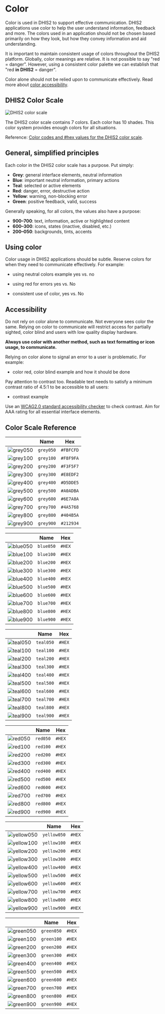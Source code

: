 # Color

Color is used in DHIS2 to support effective communication. DHIS2 applications use color to help the user understand information, feedback and more. The colors used in an application should not be chosen based primarily on how they look, but how they convey information and aid understanding.

It is important to maintain consistent usage of colors throughout the DHIS2 platform. Globally, color meanings are relative. It is not possible to say "red = danger". However, using a consistent color palette we can establish that "red **in DHIS2** = danger".

Color alone should not be relied upon to communicate effectively. Read more about [color accessibility](#accessibility).

## DHIS2 Color Scale

![DHIS2 color scale](../images/color/color-scale.png)

The DHIS2 color scale contains 7 colors. Each color has 10 shades. This color system provides enough colors for all situations.

Reference: [Color codes and #hex values for the DHIS2 color scale](#color-scale-reference).

## General, simplified principles

Each color in the DHIS2 color scale has a purpose. Put simply:

- **Grey**: general interface elements, neutral information
- **Blue**: important neutral information, primary actions
- **Teal**: selected or active elements
- **Red**: danger, error, destructive action
- **Yellow**: warning, non-blocking error
- **Green**: positive feedback, valid, success

Generally speaking, for all colors, the values also have a purpose:

- **900–700**: text, information, active or highlighted content
- **600–300**: icons, states (inactive, disabled, etc.)
- **200–050**: backgrounds, tints, accents

## Using color

Color usage in DHIS2 applications should be subtle. Reserve colors for when they need to communicate effectively. For example:

- using neutral colors example yes vs. no

- using red for errors yes vs. No

- consistent use of color, yes vs. No

## Accessibility

Do not rely on color alone to communicate. Not everyone sees color the same. Relying on color to communicate will restrict access for partially sighted, color blind and users with low quality display hardware.

**Always use color with another method, such as text formatting or icon usage, to communicate.**

Relying on color alone to signal an error to a user is problematic. For example:

- color red, color blind example and how it should be done

Pay attention to contrast too. Readable text needs to satisfy a minimum contrast ratio of 4.5:1 to be accessible to all users:

- contrast example

Use an [WCAG2.0 standard accessibility checker](http://accessible-colors.com/) to check contrast. Aim for AAA rating for all essential interface elements.

<!-- ### Theming

A DHIS2 instance can be themed. Adjusting theme colors will overwrite the `blue` and `teal` colors of the scale.

When selecting theme colors, make sure they do not clash with the colors established in the DHIS2 color scale. Using red for the main header bar will result in confusion: is the header bar in an error state?  -->

## Color Scale Reference

|                                                | Name      | Hex       |
| ---------------------------------------------- | --------- | --------- |
| ![grey050](../images/color/color-grey-050.png) | `grey050` | `#FBFCFD` |
| ![grey100](../images/color/color-grey-100.png) | `grey100` | `#F8F9FA` |
| ![grey200](../images/color/color-grey-200.png) | `grey200` | `#F3F5F7` |
| ![grey300](../images/color/color-grey-300.png) | `grey300` | `#E8EDF2` |
| ![grey400](../images/color/color-grey-400.png) | `grey400` | `#D5DDE5` |
| ![grey500](../images/color/color-grey-500.png) | `grey500` | `#A0ADBA` |
| ![grey600](../images/color/color-grey-600.png) | `grey600` | `#6E7A8A` |
| ![grey700](../images/color/color-grey-700.png) | `grey700` | `#4A5768` |
| ![grey800](../images/color/color-grey-800.png) | `grey800` | `#404B5A` |
| ![grey900](../images/color/color-grey-900.png) | `grey900` | `#212934` |

|                                                | Name      | Hex    |
| ---------------------------------------------- | --------- | ------ |
| ![blue050](../images/color/color-blue-050.png) | `blue050` | `#HEX` |
| ![blue100](../images/color/color-blue-100.png) | `blue100` | `#HEX` |
| ![blue200](../images/color/color-blue-200.png) | `blue200` | `#HEX` |
| ![blue300](../images/color/color-blue-300.png) | `blue300` | `#HEX` |
| ![blue400](../images/color/color-blue-400.png) | `blue400` | `#HEX` |
| ![blue500](../images/color/color-blue-500.png) | `blue500` | `#HEX` |
| ![blue600](../images/color/color-blue-600.png) | `blue600` | `#HEX` |
| ![blue700](../images/color/color-blue-700.png) | `blue700` | `#HEX` |
| ![blue800](../images/color/color-blue-800.png) | `blue800` | `#HEX` |
| ![blue900](../images/color/color-blue-900.png) | `blue900` | `#HEX` |

|                                                | Name      | Hex    |
| ---------------------------------------------- | --------- | ------ |
| ![teal050](../images/color/color-teal-050.png) | `teal050` | `#HEX` |
| ![teal100](../images/color/color-teal-100.png) | `teal100` | `#HEX` |
| ![teal200](../images/color/color-teal-200.png) | `teal200` | `#HEX` |
| ![teal300](../images/color/color-teal-300.png) | `teal300` | `#HEX` |
| ![teal400](../images/color/color-teal-400.png) | `teal400` | `#HEX` |
| ![teal500](../images/color/color-teal-500.png) | `teal500` | `#HEX` |
| ![teal600](../images/color/color-teal-600.png) | `teal600` | `#HEX` |
| ![teal700](../images/color/color-teal-700.png) | `teal700` | `#HEX` |
| ![teal800](../images/color/color-teal-800.png) | `teal800` | `#HEX` |
| ![teal900](../images/color/color-teal-900.png) | `teal900` | `#HEX` |

|                                              | Name     | Hex    |
| -------------------------------------------- | -------- | ------ |
| ![red050](../images/color/color-red-050.png) | `red050` | `#HEX` |
| ![red100](../images/color/color-red-100.png) | `red100` | `#HEX` |
| ![red200](../images/color/color-red-200.png) | `red200` | `#HEX` |
| ![red300](../images/color/color-red-300.png) | `red300` | `#HEX` |
| ![red400](../images/color/color-red-400.png) | `red400` | `#HEX` |
| ![red500](../images/color/color-red-500.png) | `red500` | `#HEX` |
| ![red600](../images/color/color-red-600.png) | `red600` | `#HEX` |
| ![red700](../images/color/color-red-700.png) | `red700` | `#HEX` |
| ![red800](../images/color/color-red-800.png) | `red800` | `#HEX` |
| ![red900](../images/color/color-red-900.png) | `red900` | `#HEX` |

|                                                    | Name        | Hex    |
| -------------------------------------------------- | ----------- | ------ |
| ![yellow050](../images/color/color-yellow-050.png) | `yellow050` | `#HEX` |
| ![yellow100](../images/color/color-yellow-100.png) | `yellow100` | `#HEX` |
| ![yellow200](../images/color/color-yellow-200.png) | `yellow200` | `#HEX` |
| ![yellow300](../images/color/color-yellow-300.png) | `yellow300` | `#HEX` |
| ![yellow400](../images/color/color-yellow-400.png) | `yellow400` | `#HEX` |
| ![yellow500](../images/color/color-yellow-500.png) | `yellow500` | `#HEX` |
| ![yellow600](../images/color/color-yellow-600.png) | `yellow600` | `#HEX` |
| ![yellow700](../images/color/color-yellow-700.png) | `yellow700` | `#HEX` |
| ![yellow800](../images/color/color-yellow-800.png) | `yellow800` | `#HEX` |
| ![yellow900](../images/color/color-yellow-900.png) | `yellow900` | `#HEX` |

|                                                  | Name       | Hex    |
| ------------------------------------------------ | ---------- | ------ |
| ![green050](../images/color/color-green-050.png) | `green050` | `#HEX` |
| ![green100](../images/color/color-green-100.png) | `green100` | `#HEX` |
| ![green200](../images/color/color-green-200.png) | `green200` | `#HEX` |
| ![green300](../images/color/color-green-300.png) | `green300` | `#HEX` |
| ![green400](../images/color/color-green-400.png) | `green400` | `#HEX` |
| ![green500](../images/color/color-green-500.png) | `green500` | `#HEX` |
| ![green600](../images/color/color-green-600.png) | `green600` | `#HEX` |
| ![green700](../images/color/color-green-700.png) | `green700` | `#HEX` |
| ![green800](../images/color/color-green-800.png) | `green800` | `#HEX` |
| ![green900](../images/color/color-green-900.png) | `green900` | `#HEX` |
